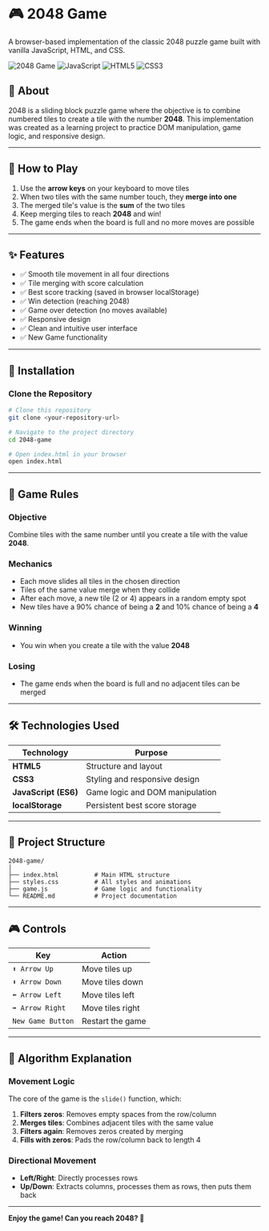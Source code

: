 # 🎮 2048 Game

A browser-based implementation of the classic 2048 puzzle game built with vanilla JavaScript, HTML, and CSS.

![2048 Game](https://img.shields.io/badge/Status-Complete-success)
![JavaScript](https://img.shields.io/badge/JavaScript-ES6-yellow)
![HTML5](https://img.shields.io/badge/HTML-5-orange)
![CSS3](https://img.shields.io/badge/CSS-3-blue)

## 📖 About

2048 is a sliding block puzzle game where the objective is to combine numbered tiles to create a tile with the number **2048**. This implementation was created as a learning project to practice DOM manipulation, game logic, and responsive design.

---

## 🎯 How to Play

1. Use the **arrow keys** on your keyboard to move tiles
2. When two tiles with the same number touch, they **merge into one**
3. The merged tile's value is the **sum** of the two tiles
4. Keep merging tiles to reach **2048** and win!
5. The game ends when the board is full and no more moves are possible

---

## ✨ Features

- ✅ Smooth tile movement in all four directions
- ✅ Tile merging with score calculation
- ✅ Best score tracking (saved in browser localStorage)
- ✅ Win detection (reaching 2048)
- ✅ Game over detection (no moves available)
- ✅ Responsive design
- ✅ Clean and intuitive user interface
- ✅ New Game functionality

---

## 🚀 Installation

### Clone the Repository
```bash
# Clone this repository
git clone <your-repository-url>

# Navigate to the project directory
cd 2048-game

# Open index.html in your browser
open index.html
```

---

## 📜 Game Rules

### Objective
Combine tiles with the same number until you create a tile with the value **2048**.

### Mechanics
- Each move slides all tiles in the chosen direction
- Tiles of the same value merge when they collide
- After each move, a new tile (2 or 4) appears in a random empty spot
- New tiles have a 90% chance of being a **2** and 10% chance of being a **4**

### Winning
- You win when you create a tile with the value **2048**

### Losing
- The game ends when the board is full and no adjacent tiles can be merged

---

## 🛠️ Technologies Used

| Technology | Purpose |
|-----------|---------|
| **HTML5** | Structure and layout |
| **CSS3** | Styling and responsive design |
| **JavaScript (ES6)** | Game logic and DOM manipulation |
| **localStorage** | Persistent best score storage |

---

## 📂 Project Structure
```
2048-game/
│
├── index.html          # Main HTML structure
├── styles.css          # All styles and animations
├── game.js             # Game logic and functionality
└── README.md           # Project documentation
```
---

## 🎮 Controls

| Key | Action |
|-----|--------|
| `⬆️ Arrow Up` | Move tiles up |
| `⬇️ Arrow Down` | Move tiles down |
| `⬅️ Arrow Left` | Move tiles left |
| `➡️ Arrow Right` | Move tiles right |
| `New Game Button` | Restart the game |

---

## 🧠 Algorithm Explanation

### Movement Logic

The core of the game is the `slide()` function, which:

1. **Filters zeros**: Removes empty spaces from the row/column
2. **Merges tiles**: Combines adjacent tiles with the same value
3. **Filters again**: Removes zeros created by merging
4. **Fills with zeros**: Pads the row/column back to length 4

### Directional Movement

- **Left/Right**: Directly processes rows
- **Up/Down**: Extracts columns, processes them as rows, then puts them back

---

**Enjoy the game! Can you reach 2048? 🎯**
